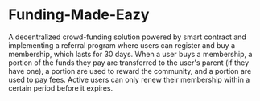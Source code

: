 # Funding-Made-Eazy
A decentralized crowd-funding solution powered by smart contract and implementing a referral program where users can register and buy a membership, which lasts for 30 days. When a user buys a membership, a portion of the funds they pay are transferred to the user's parent (if they have one), a portion are used to reward the community, and a portion are used to pay fees. Active users can only renew their membership within a certain period before it expires.
